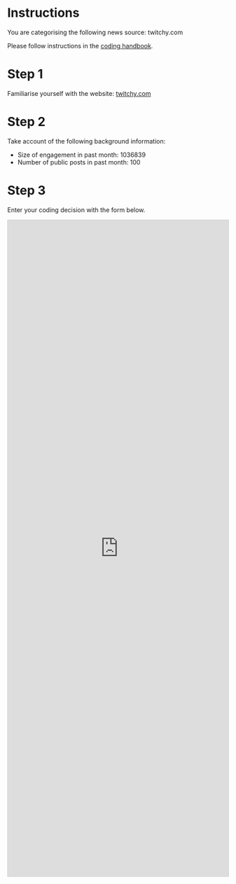 # Instructions

You are categorising the following news source: twitchy.com

Please follow instructions in the [coding handbook](http://comprop.oii.ox.ac.uk/).

# Step 1

Familiarise yourself with the website: [twitchy.com](twitchy.com)

# Step 2

Take account of the following background information:

* Size of engagement in past month: 1036839
* Number of public posts in past month: 100

# Step 3

Enter your coding decision with the form below.

<iframe class="airtable-embed"
    src="https://airtable.com/embed/shra38QF3aALor26z?backgroundColor=blue&prefill_Media%20source=twitchy.com&prefill_Coder=Bob" frameborder="0"
    onmousewheel="" width="100%" height="1500" style="background: transparent; border: 1px solid #ccc;"></iframe>